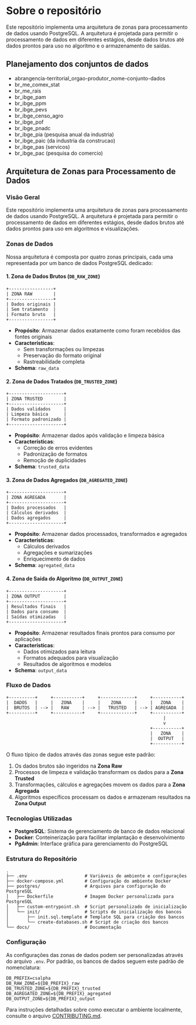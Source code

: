# Sobre o repositório
Este repositório implementa uma arquitetura de zonas para processamento de dados usando PostgreSQL. A arquitetura é projetada para permitir o processamento de dados em diferentes estágios, desde dados brutos até dados prontos para uso no algoritmo e o armazenamento de saídas.


## Planejamento dos conjuntos de dados
- abrangencia-territorial_orgao-produtor_nome-conjunto-dados
- br_me_comex_stat
- br_me_rais
- br_ibge_pam
- br_ibge_ppm
- br_ibge_pevs
- br_ibge_censo_agro
- br_ibge_pof
- br_ibge_pnadc
- br_ibge_pia (pesquisa anual da industria)
- br_ibge_paic (da industria da construcao)
- br_ibge_pas (servicos)
- br_ibge_pac (pesquisa do comercio)



## Arquitetura de Zonas para Processamento de Dados

### Visão Geral

Este repositório implementa uma arquitetura de zonas para processamento de dados usando PostgreSQL. A arquitetura é projetada para permitir o processamento de dados em diferentes estágios, desde dados brutos até dados prontos para uso em algoritmos e visualizações.

### Zonas de Dados

Nossa arquitetura é composta por quatro zonas principais, cada uma representada por um banco de dados PostgreSQL dedicado:

#### 1. Zona de Dados Brutos (`DB_RAW_ZONE`)

```
+-----------------+
| ZONA RAW        |
+-----------------+
| Dados originais |
| Sem tratamento  |
| Formato bruto   |
+-----------------+
```

- **Propósito**: Armazenar dados exatamente como foram recebidos das fontes originais
- **Características**: 
  - Sem transformações ou limpezas
  - Preservação do formato original
  - Rastreabilidade completa
- **Schema**: `raw_data`

#### 2. Zona de Dados Tratados (`DB_TRUSTED_ZONE`)

```
+---------------------+
| ZONA TRUSTED        |
+---------------------+
| Dados validados     |
| Limpeza básica      |
| Formato padronizado |
+---------------------+
```

- **Propósito**: Armazenar dados após validação e limpeza básica
- **Características**:
  - Correção de erros evidentes
  - Padronização de formatos
  - Remoção de duplicidades
- **Schema**: `trusted_data`

#### 3. Zona de Dados Agregados (`DB_AGREGATED_ZONE`)

```
+---------------------+
| ZONA AGREGADA       |
+---------------------+
| Dados processados   |
| Cálculos derivados  |
| Dados agregados     |
+---------------------+
```

- **Propósito**: Armazenar dados processados, transformados e agregados
- **Características**:
  - Cálculos derivados
  - Agregações e sumarizações
  - Enriquecimento de dados
- **Schema**: `agregated_data`

#### 4. Zona de Saída do Algoritmo (`DB_OUTPUT_ZONE`)

```
+---------------------+
| ZONA OUTPUT         |
+---------------------+
| Resultados finais   |
| Dados para consumo  |
| Saídas otimizadas   |
+---------------------+
```

- **Propósito**: Armazenar resultados finais prontos para consumo por aplicações
- **Características**:
  - Dados otimizados para leitura
  - Formatos adequados para visualização
  - Resultados de algoritmos e modelos
- **Schema**: `output_data`

### Fluxo de Dados

```
+----------+     +-----------+     +-------------+     +-----------+
|  DADOS   |     |   ZONA    |     |    ZONA     |     |   ZONA    |
|  BRUTOS  | --> |   RAW     | --> |   TRUSTED   | --> | AGREGADA  |
+----------+     +-----------+     +-------------+     +-----------+
                                                            |
                                                            v
                                                       +-----------+
                                                       |   ZONA    |
                                                       |  OUTPUT   |
                                                       +-----------+
```

O fluxo típico de dados através das zonas segue este padrão:

1. Os dados brutos são ingeridos na **Zona Raw**
2. Processos de limpeza e validação transformam os dados para a **Zona Trusted**
3. Transformações, cálculos e agregações movem os dados para a **Zona Agregada**
4. Algoritmos específicos processam os dados e armazenam resultados na **Zona Output**

### Tecnologias Utilizadas

- **PostgreSQL**: Sistema de gerenciamento de banco de dados relacional
- **Docker**: Conteinerização para facilitar implantação e desenvolvimento
- **PgAdmin**: Interface gráfica para gerenciamento do PostgreSQL

### Estrutura do Repositório

```
.
├── .env                      # Variáveis de ambiente e configurações
├── docker-compose.yml        # Configuração do ambiente Docker
├── postgres/                 # Arquivos para configuração do PostgreSQL
│   ├── Dockerfile            # Imagem Docker personalizada para PostgreSQL
│   ├── custom-entrypoint.sh  # Script personalizado de inicialização
│   └── init/                 # Scripts de inicialização dos bancos
│       ├── init.sql.template # Template SQL para criação dos bancos
│       └── create-databases.sh # Script de criação dos bancos
└── docs/                     # Documentação
```

### Configuração

As configurações das zonas de dados podem ser personalizadas através do arquivo `.env`. Por padrão, os bancos de dados seguem este padrão de nomenclatura:

```
DB_PREFIX=csalpha
DB_RAW_ZONE=${DB_PREFIX}_raw
DB_TRUSTED_ZONE=${DB_PREFIX}_trusted
DB_AGREGATED_ZONE=${DB_PREFIX}_agregated
DB_OUTPUT_ZONE=${DB_PREFIX}_output
```

Para instruções detalhadas sobre como executar o ambiente localmente, consulte o arquivo [CONTRIBUTING.md](CONTRIBUTING.md).


